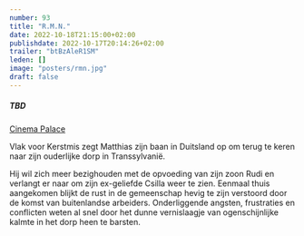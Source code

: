 ```yaml
---
number: 93
title: "R.M.N."
date: 2022-10-18T21:15:00+02:00
publishdate: 2022-10-17T20:14:26+02:00
trailer: "btBzAleR1SM"
leden: []
image: "posters/rmn.jpg"
draft: false
---
```


##### TBD

[Cinema Palace](https://cinema-palace.be/nl/film/rmn)

Vlak voor Kerstmis zegt Matthias zijn baan in Duitsland op om terug te keren naar zijn
ouderlijke dorp in Transsylvanië.
 <!--more-->
Hij wil zich meer bezighouden met de opvoeding van zijn zoon Rudi en verlangt er naar
om zijn ex-geliefde Csilla weer te zien. Eenmaal thuis aangekomen blijkt de rust in de
gemeenschap hevig te zijn verstoord door de komst van buitenlandse arbeiders.
Onderliggende angsten, frustraties en conflicten weten al snel door het dunne
vernislaagje van ogenschijnlijke kalmte in het dorp heen te barsten.